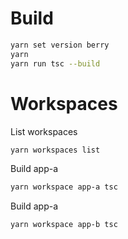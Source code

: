 # Build
```bash
yarn set version berry
yarn
yarn run tsc --build
```

# Workspaces
List workspaces
```bash
yarn workspaces list
```

Build app-a
```bash
yarn workspace app-a tsc
```

Build app-a
```bash
yarn workspace app-b tsc
```